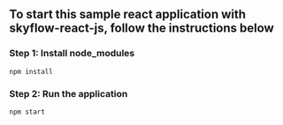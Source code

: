## To start this sample react application with skyflow-react-js, follow the instructions below

### Step 1: Install node_modules

```
npm install
```
### Step 2: Run the application

```
npm start
```
